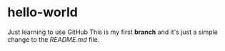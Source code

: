 # hello-world
Just learning to use GitHub
This is my first **branch** and it's just a simple change to the *README.md* file.
